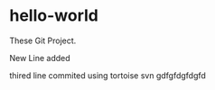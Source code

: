 hello-world
===========

These Git Project.

New Line added

thired line commited using tortoise svn  gdfgfdgfdgfd
